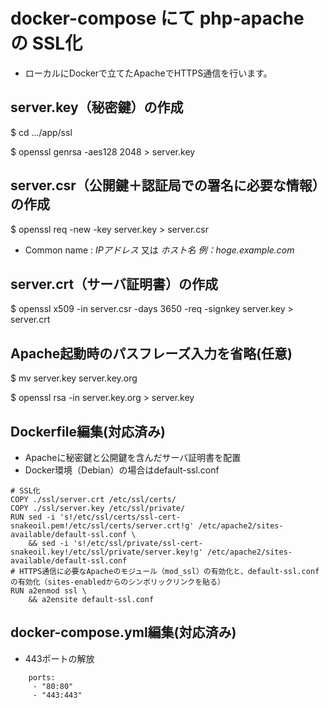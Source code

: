 # docker-compose にて php-apache の SSL化

 - ローカルにDockerで立てたApacheでHTTPS通信を行います。

## server.key（秘密鍵）の作成

 $ cd .../app/ssl

 $ openssl genrsa -aes128 2048 > server.key


## server.csr（公開鍵＋認証局での署名に必要な情報）の作成

 $ openssl req -new -key server.key > server.csr

 - Common name : *IPアドレス* 又は *ホスト名 例：hoge.example.com*


## server.crt（サーバ証明書）の作成

 $ openssl x509 -in server.csr -days 3650 -req -signkey server.key > server.crt


## Apache起動時のパスフレーズ入力を省略(任意)

 $ mv server.key server.key.org

 $ openssl rsa -in server.key.org > server.key


## Dockerfile編集(対応済み)
 - Apacheに秘密鍵と公開鍵を含んだサーバ証明書を配置
 - Docker環境（Debian）の場合はdefault-ssl.conf

```
# SSL化
COPY ./ssl/server.crt /etc/ssl/certs/
COPY ./ssl/server.key /etc/ssl/private/
RUN sed -i 's!/etc/ssl/certs/ssl-cert-snakeoil.pem!/etc/ssl/certs/server.crt!g' /etc/apache2/sites-available/default-ssl.conf \
    && sed -i 's!/etc/ssl/private/ssl-cert-snakeoil.key!/etc/ssl/private/server.key!g' /etc/apache2/sites-available/default-ssl.conf
# HTTPS通信に必要なApacheのモジュール（mod_ssl）の有効化と、default-ssl.confの有効化（sites-enabledからのシンボリックリンクを貼る）
RUN a2enmod ssl \
    && a2ensite default-ssl.conf
```


## docker-compose.yml編集(対応済み)
 - 443ポートの解放

 ```
     ports:
      - "80:80"
      - "443:443"
 ```
